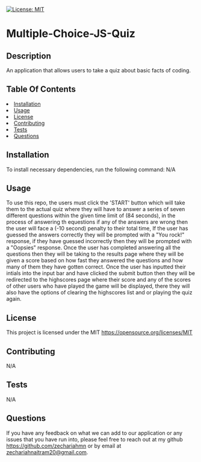 [![License: MIT](https://img.shields.io/badge/License-MIT-yellow.svg)](https://opensource.org/licenses/MIT)
  # Multiple-Choice-JS-Quiz
  
  ## Description
  An application that allows users to take a quiz about basic facts of coding.

## Table Of Contents
<li><a href="#installation">Installation</a></li>
<li><a href="#usage">Usage</a></li>
<li><a href="#license">License</a></li>
<li><a href="#contributing">Contributing</a></li>
<li><a href="#tests">Tests</a></li>
<li><a href="#questions">Questions</a></li>

## Installation
To install necessary dependencies, run the following command:
N/A

## Usage
To use this repo, the users must click the 'START' button which will take them to the actual quiz where they will have to answer a series of seven different questions within the given time limit of (84 seconds), in the process of answering th equestions if any of the answers are wrong then the user will face a (-10 second) penalty to their total time, If the user has guessed the answers correctly they will be prompted with a "You rock!" response, if they have guessed incorrectly then they will be prompted with a "Oopsies" response. Once the user has completed answering all the questions then they will be taking to the results page where they will be given a score based on how fast they answered the questions and how many of them they have gotten correct. Once the user has inputted their intials into the input bar and have clicked the submit button then they will be redirected to the highscores page where their score and any of the scores of other users who have played the game will be displayed, there they will also have the options of clearing the highscores list and or playing the quiz again.

## License
This project is licensed under the MIT https://opensource.org/licenses/MIT

## Contributing
N/A

## Tests
N/A

## Questions
If you have any feedback on what we can add to our application or any issues that you have run into, please feel free to reach out at my github https://github.com/zechariahmn or by email at zechariahnaitram20@gmail.com.
